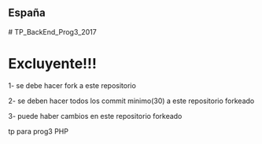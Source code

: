 <h2>España</h2>
# TP_BackEnd_Prog3_2017


<h1>Excluyente!!!</h1>
<p> 1- se debe hacer fork a este repositorio</p>
<p> 2- se deben hacer todos los commit minimo(30) a este repositorio forkeado</p>
<p> 3- puede haber cambios en este repositorio forkeado</p>
tp para prog3 PHP
